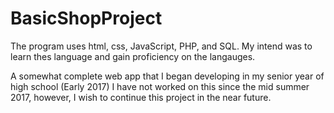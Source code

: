 # BasicShopProject

The program uses html, css, JavaScript, PHP, and SQL. My intend was to learn thes language and gain proficiency on the langauges.

A somewhat complete web app that I began developing in my senior year of high school (Early 2017)
I have not worked on this since the mid summer 2017, however, I wish to continue this project in the near future. 
